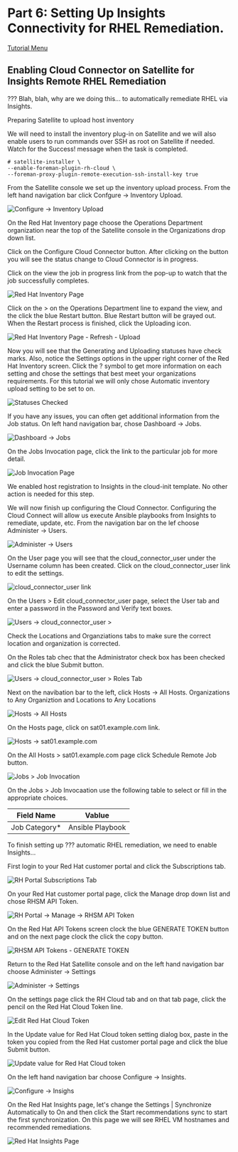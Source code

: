 # Part 6: Setting Up Insights Connectivity for RHEL Remediation.

[Tutorial Menu](https://github.com/pslucas0212/RedHat-Satellite-VM-Provisioning-to-vSphere-Tutorial) 

## Enabling Cloud Connector on Satellite for Insights Remote RHEL Remediation

??? Blah, blah, why are we doing this...  to automatically remediate RHEL via Insights.

Preparing Satellite to upload host inventory

We will need to install the inventory plug-in on Satellite and we will also enable users to run commands over SSH as root on Satellite if needed.  Watch for the Success! message when the task is completed.

```
# satellite-installer \
--enable-foreman-plugin-rh-cloud \
--foreman-proxy-plugin-remote-execution-ssh-install-key true
```

From the Satellite console we set up the inventory upload process.  From the left hand navigation bar click Confgure -> Inventory Upload.

![Configure -> Inventory Upload](/images/sat70.png)

On the Red Hat Inventory page choose the Operations Department organization near the top of the Satellite console in the Organizations drop down list.  

Click on the Configure Cloud Connector button.  After clicking on the button you  will see the status change to Cloud Connector is in progress.  

Click on the view the job in progress link from the pop-up to watch that the job successfully completes.

![Red Hat Inventory Page](/images/sat71.png)

Click on the > on the Operations Department line to expand the view, and the click the blue Restart button.  Blue Restart button will be grayed out.  When the Restart process is finished, click the Uploading icon.

![Red Hat Inventory Page - Refresh - Upload](/images/sat72.png)

Now you will see that the Generating and Uploading statuses have check marks.  Also, notice the Settings options in the upper right corner of the Red Hat Inventory screen.  Click the ? symbol to get more information on each setting and chose the settings that best meet your organizations requirements.  For this tutorial we will only chose Automatic inventory upload setting to be set to on.  

![Statuses Checked](/images/sat73.png)

If you have any issues, you can often get additional information from the Job status.  On left hand navigation bar, chose Dashboard -> Jobs.

![Dashboard -> Jobs](/images/sat74.png)

On the Jobs Invocation page, click the link to the particular job for more detail.

![Job Invocation Page](/images/sat75.png)

We enabled host registration to Insights in the cloud-init template.  No other action is needed for this step.

We will now finish up configuring the Cloud Connector. Configuring the Cloud Connect will allow us execute Ansible playbooks from Insights to remediate, update, etc.  From the navigation bar on the lef choose Administer -> Users.  

![Administer -> Users](/images/satexx.png)

On the User page you will see that the cloud_connector_user under the Username column has been created. Click on the cloud_connector_user link to edit the settings.

![cloud_connector_user link](/images/satxx.png)

On the Users > Edit cloud_connector_user page, select the User tab and enter a password in the Password and Verify text boxes.

![Users -> cloud_connector_user >](/images/satxx.png)

Check the Locations and Organziations tabs to make sure the correct location and organization is corrected.

On the Roles tab chec that the Administrator check box has been checked and click the blue Submit button.

![Users -> cloud_connector_user > Roles Tab](/images/satxx.png)

Next on the navibation bar to the left, click Hosts -> All Hosts. Organizations to Any Organiztion and Locations to Any Locations

![Hosts -> All Hosts](/images/satexx.png)

On the Hosts page, click on sat01.example.com link.

![Hosts -> sat01.example.com](/images/satxx.png)

On the All Hosts > sat01.example.com page click Schedule Remote Job button.

![Jobs > Job Invocation](/images/statxx.png)

On the Jobs > Job Invocaation use the following table to select or fill in the appropriate choices.
  

Field Name | Vablue
---------- | ------
Job Category* | Ansible Playbook




To finish setting up ??? automatic RHEL remediation, we need to enable Insights...

First login to your Red Hat customer portal and click the Subscriptions tab.

![RH Portal Subscriptions Tab](/images/sat76.png)

On your Red Hat customer portal page, click the Manage drop down list and chose RHSM API Token.

![RH Portal -> Manage -> RHSM API Token](/images/sat77.png)

On the Red Hat API Tokens screen clock the blue GENERATE TOKEN button and on the next page clock the click the copy button.

![RHSM API Tokens - GENERATE TOKEN](/images/sat78.png)

Return to the Red Hat Satellite console and on the left hand navigation bar choose Administer -> Settings

![Administer -> Settings](/images/sat79.png)

On the settings page click the RH Cloud tab and on that tab page, click the pencil on the Red Hat Cloud Token line.

![Edit Red Hat Cloud Token](/images/sat80.png)

In the Update value for Red Hat Cloud token setting dialog box, paste in the token you copied from the Red Hat customer portal page and click the blue Submit button.

![Update value for Red Hat Cloud token](/images/sat81.png)

On the left hand navigation bar choose Configure -> Insights.

![Configure -> Insighs](/images/sat82.png)

On the Red Hat Insights page, let's change the Settings | Synchronize Automatically to On and then click the Start recommendations sync to start the first synchronization.  On this page we will see RHEL VM hostnames and recommended remediations.  

![Red Hat Insights Page](/images/sat83.png)



